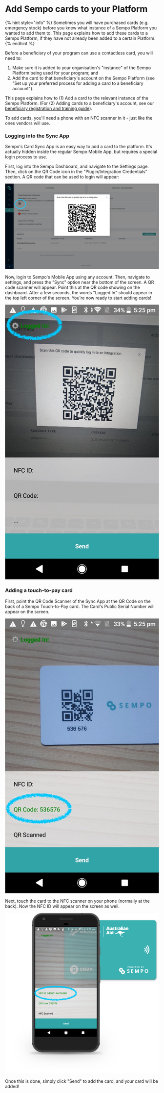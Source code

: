 # Add Sempo cards to your Platform

{% hint style="info" %}
Sometimes you will have purchased cards \(e.g. emergency stock\) before you knew what instance of a Sempo Platform you wanted to add them to. This page explains how to add these cards to a Sempo Platform, if they have not already been added to a certain Platform.
{% endhint %}

Before a beneficiary of your program can use a contactless card, you will need to: 

1. Make sure it is added to your organisation's "instance" of the Sempo Platform being used for your program; and 
2. Add the card to that beneficiary's account on the Sempo Platform \(see "Set up your preferred process for adding a card to a beneficiary account"\). 

This page explains how to \(1\) Add a card to the relevant instance of the Sempo Platform. \(For \(2\) Adding cards to a beneficiary's account, see our[ beneficiary registration and training guide](deliver-your-beneficiary-registration-and-training-session.md)\).

To add cards, you'll need a phone with an NFC scanner in it - just like the ones vendors will use.

### Logging into the Sync App

Sempo's Card Sync App is an easy way to add a card to the platform. It's actually hidden inside the regular Sempo Mobile App, but requires a special login process to use.

First, log into the Sempo Dashboard, and navigate to the Settings page. Then, click on the QR Code icon in the "Plugin/Integration Credentials" section. A QR code that can be used to login will appear:

![A photo of the Sempo Authentication QR Code on the dashboard](../../.gitbook/assets/SyncLogin.png)

Now, login to Sempo's Mobile App using any account. Then, navigate to settings, and press the "Sync" option near the bottom of the screen. A QR code scanner will appear. Point this at the QR code showing on the dashboard. After a few seconds, the words "Logged In" should appear in the top left corner of the screen. You're now ready to start adding cards!

![A photo of the Sempo Authentication QR Code being scanned by a phone](../../.gitbook/assets/PhoneLogIn.jpg)

### Adding a touch-to-pay card

First, point the QR Code Scanner of the Sync App at the QR Code on the back of a Sempo Touch-to-Pay card. The Card's Public Serial Number will appear on the screen.

![A photo of the Sempo Touch-to-Pay Card QR Code being scanned by a phone](../../.gitbook/assets/AddWithQR.jpg)

Next, touch the card to the NFC scanner on your phone \(normally at the back\). Now the NFC ID will appear on the screen as well.

![A photo of the Sempo Touch-to-Pay Card NFC-chip being scanned by a phone](../../.gitbook/assets/Touch.png)

Once this is done, simply click "Send" to add the card, and your card will be added!

